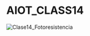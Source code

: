 # AIOT_CLASS14
![Clase14_Fotoresistencia](https://user-images.githubusercontent.com/36056832/223205287-b4ba3c10-4ac5-46a2-b9f7-d2a749bf84ea.png)
